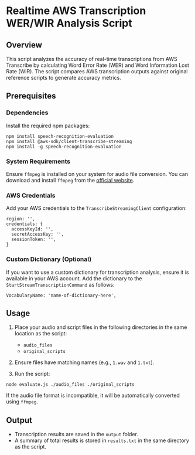 # Realtime AWS Transcription WER/WIR Analysis Script

## Overview

This script analyzes the accuracy of real-time transcriptions from AWS Transcribe by calculating Word Error Rate (WER) and Word Information Lost Rate (WIR). The script compares AWS transcription outputs against original reference scripts to generate accuracy metrics.

## Prerequisites

### Dependencies

Install the required npm packages:

```
npm install speech-recognition-evaluation
npm install @aws-sdk/client-transcribe-streaming
npm install -g speech-recognition-evaluation
```

### System Requirements

Ensure `ffmpeg` is installed on your system for audio file conversion. You can download and install `ffmpeg` from the [official website](https://ffmpeg.org/download.html).

### AWS Credentials

Add your AWS credentials to the `TranscribeStreamingClient` configuration:

```
region: '',
credentials: {
  accessKeyId: '',
  secretAccessKey: '',
  sessionToken: '',
}
```

### Custom Dictionary (Optional)

If you want to use a custom dictionary for transcription analysis, ensure it is available in your AWS account. Add the dictionary to the `StartStreamTranscriptionCommand` as follows:

```
VocabularyName: 'name-of-dictionary-here',
```

## Usage

1. Place your audio and script files in the following directories in the same location as the script:

   * `audio_files`
   * `original_scripts`

2. Ensure files have matching names (e.g., `1.wav` and `1.txt`).

3. Run the script:

```
node evaluate.js ./audio_files ./original_scripts
```

If the audio file format is incompatible, it will be automatically converted using `ffmpeg`.

## Output

* Transcription results are saved in the `output` folder.
* A summary of total results is stored in `results.txt` in the same directory as the script.
